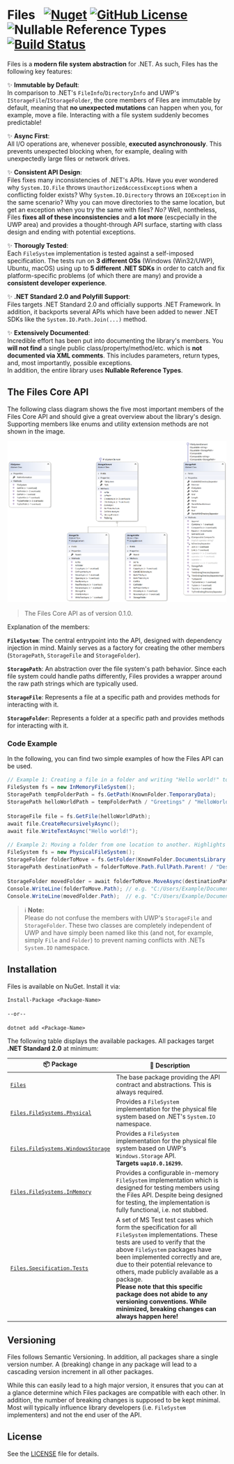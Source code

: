 # Files &nbsp; [![Nuget](https://img.shields.io/nuget/v/Files)](https://www.nuget.org/packages/Files) [![GitHub License](https://img.shields.io/badge/license-MIT-blue.svg)](./LICENSE) ![Nullable Reference Types](https://img.shields.io/badge/%E2%9C%93-Nullable%20Reference%20Types-success) [![Build Status](https://dev.azure.com/ManuelRoemer/Files/_apis/build/status/Files%20CI?branchName=master)](https://dev.azure.com/ManuelRoemer/Files/_build/latest?definitionId=20&branchName=master)

Files is a **modern file system abstraction** for .NET. As such, Files has the following key features:

✨ **Immutable by Default**:<br/>
In comparison to .NET's `FileInfo`/`DirectoryInfo` and UWP's `IStorageFile`/`IStorageFolder`,
the core members of Files are immutable by default, meaning that **no unexpected mutations** can
happen when you, for example, move a file.
Interacting with a file system suddenly becomes predictable!

✨ **Async First**:<br/>
All I/O operations are, whenever possible, **executed asynchronously**.
This prevents unexpected blocking when, for example, dealing with unexpectedly large files
or network drives.

✨ **Consistent API Design**:<br/>
Files fixes many inconsistencies of .NET's APIs.
Have you ever wondered why `System.IO.File` throws `UnauthorizedAccessException`s when a conflicting folder exists?
Why `System.IO.Directory` throws an `IOException` in the same scenario?
Why you can move directories to the same location, but get an exception when you try the same with files?
*No?* Well, nontheless, Files **fixes all of these inconsistencies** and **a lot more** (escpecially
in the UWP area) and provides a thought-through API surface, starting with class design and ending
with potential exceptions.

✨ **Thorougly Tested**:<br/>
Each `FileSystem` implementation is tested against a self-imposed specification.
The tests run on **3 different OSs** (Windows (Win32/UWP), Ubuntu, macOS) using up to
**5 different .NET SDKs** in order to catch and fix platform-specific problems (of which there are
many) and provide a **consistent developer experience**.

✨ **.NET Standard 2.0 and Polyfill Support**:<br/>
Files targets .NET Standard 2.0 and officially supports .NET Framework.
In addition, it backports several APIs which have been added to newer .NET SDKs like the
`System.IO.Path.Join(...)` method.

✨ **Extensively Documented**:<br/>
Incredible effort has been put into documenting the library's members.
You **will not find** a single public class/property/method/etc. which is **not documented via XML comments**.
This includes parameters, return types, and, most importantly, possible exceptions.<br/>
In addition, the entire library uses **Nullable Reference Types**.



## The Files Core API

The following class diagram shows the five most important members of the Files Core API and should
give a great overview about the library's design.
Supporting members like enums and utility extension methods are not shown in the image.

![The Files Core API](./doc/assets/core-api-overview-class-diagram.png)
> The Files Core API as of version 0.1.0.

Explanation of the members:

**`FileSystem`**:
The central entrypoint into the API, designed with dependency injection in mind.
Mainly serves as a factory for creating the other members (`StoragePath`, `StorageFile` and `StorageFolder`).

**`StoragePath`**:
An abstraction over the file system's path behavior. Since each file system could handle paths differently,
Files provides a wrapper around the raw path strings which are typically used.

**`StorageFile`**:
Represents a file at a specific path and provides methods for interacting with it.

**`StorageFolder`**:
Represents a folder at a specific path and provides methods for interacting with it.


### Code Example

In the following, you can find two simple examples of how the Files API can be used.

```csharp
// Example 1: Creating a file in a folder and writing "Hello world!" to it.
FileSystem fs = new InMemoryFileSystem();
StoragePath tempFolderPath = fs.GetPath(KnownFolder.TemporaryData);
StoragePath helloWorldPath = tempFolderPath / "Greetings" / "HelloWorld.txt";

StorageFile file = fs.GetFile(helloWorldPath);
await file.CreateRecursivelyAsync();
await file.WriteTextAsync("Hello world!");
```

```csharp
// Example 2: Moving a folder from one location to another. Highlights whats meant by immutability.
FileSystem fs = new PhysicalFileSystem();
StorageFolder folderToMove = fs.GetFolder(KnownFolder.DocumentsLibrary / "Source");
StoragePath destinationPath = folderToMove.Path.FullPath.Parent! / "Destination";

StorageFolder movedFolder = await folderToMove.MoveAsync(destinationPath);
Console.WriteLine(folderToMove.Path); // e.g. "C:/Users/Example/Documents/Source"
Console.WriteLine(movedFolder.Path);  // e.g. "C:/Users/Example/Documents/Destination"
```

> ℹ **Note:**<br/>
> Please do not confuse the members with UWP's `StorageFile` and `StorageFolder`.
> These two classes are completely independent of UWP and have simply been named like this (and not,
> for example, simply `File` and `Folder`) to prevent naming conflicts with .NETs `System.IO` namespace.



## Installation

Files is available on NuGet. Install it via:

```
Install-Package <Package-Name>

--or--

dotnet add <Package-Name>
```

The following table displays the available packages. All packages target **.NET Standard 2.0** at minimum:

| 📦 Package | 📃 Description |
| --- | --- |
| [`Files`](https://www.nuget.org/packages/Files)  | The base package providing the API contract and abstractions. This is always required. |
| [`Files.FileSystems.Physical`](https://www.nuget.org/packages/Files.FileSystems.Physical) | Provides a `FileSystem` implementation for the physical file system based on .NET's `System.IO` namespace. |
| [`Files.FileSystems.WindowsStorage`](https://www.nuget.org/packages/Files.FileSystems.WindowsStorage) | Provides a `FileSystem` implementation for the physical file system based on UWP's `Windows.Storage` API.<br/>**Targets `uap10.0.16299`.** |
| [`Files.FileSystems.InMemory`](https://www.nuget.org/packages/Files.FileSystems.InMemory) | Provides a configurable in-memory `FileSystem` implementation which is designed for testing members using the Files API. Despite being designed for testing, the implementation is fully functional, i.e. not stubbed. |
| [`Files.Specification.Tests`](https://www.nuget.org/packages/Files.Specification.Tests) | A set of MS Test test cases which form the specification for all `FileSystem` implementations. These tests are used to verify that the above `FileSystem` packages have been implemented correctly and are, due to their potential relevance to others, made publicly available as a package.<br/>**Please note that this specific package does not abide to any versioning conventions. While minimized, breaking changes can always happen here!** |



## Versioning

Files follows Semantic Versioning. In addition, all packages share a single version number.
A (breaking) change in any package will lead to a cascading version increment in all other packages.

While this can easily lead to a high major version, it ensures that you can at a glance determine
which Files packages are compatible with each other.
In addition, the number of breaking changes is supposed to be kept minimal. Most will typically
influence library developers (i.e. `FileSystem` implementers) and not the end user of the API.



## License

See the [LICENSE](./LICENSE) file for details.
